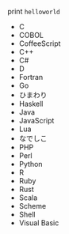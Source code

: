 print `helloworld`

* C
* COBOL
* CoffeeScript
* C++
* C#
* D
* Fortran
* Go
* ひまわり
* Haskell
* Java
* JavaScript
* Lua
* なでしこ
* PHP
* Perl
* Python
* R
* Ruby
* Rust
* Scala
* Scheme
* Shell
* Visual Basic

